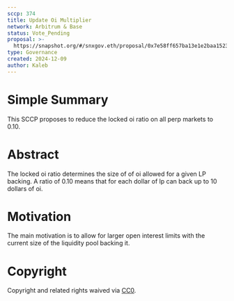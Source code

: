 ```yaml
---
sccp: 374
title: Update Oi Multiplier
network: Arbitrum & Base
status: Vote_Pending
proposal: >-
  https://snapshot.org/#/snxgov.eth/proposal/0x7e58ff657ba13e1e2baa1523ab8dfff33f96e00821487cd69b96617dd1f80a93
type: Governance
created: 2024-12-09
author: Kaleb
---
```


# Simple Summary

This SCCP proposes to reduce the locked oi ratio on all perp markets to 0.10.

# Abstract

The locked oi ratio determines the size of of oi allowed for a given LP backing. A ratio of 0.10 means that for each dollar of lp can back up to 10 dollars of oi.

# Motivation

The main motivation is to allow for larger open interest limits with the current size of the liquidity pool backing it. 

# Copyright
Copyright and related rights waived via [CC0](https://creativecommons.org/publicdomain/zero/1.0/).

